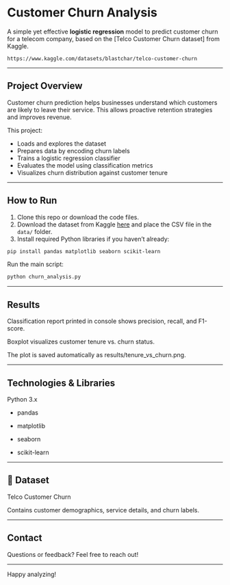 #  Customer Churn Analysis

A simple yet effective **logistic regression** model to predict customer churn for a telecom company, based on the [Telco Customer Churn dataset] from Kaggle.
```
https://www.kaggle.com/datasets/blastchar/telco-customer-churn
```

---
##  Project Overview

Customer churn prediction helps businesses understand which customers are likely to leave their service. This allows proactive retention strategies and improves revenue.

This project:
- Loads and explores the dataset  
- Prepares data by encoding churn labels  
- Trains a logistic regression classifier  
- Evaluates the model using classification metrics  
- Visualizes churn distribution against customer tenure  

---

##  How to Run

1. Clone this repo or download the code files.  
2. Download the dataset from Kaggle [here](https://www.kaggle.com/datasets/blastchar/telco-customer-churn) and place the CSV file in the `data/` folder.  
3. Install required Python libraries if you haven’t already:
```bash
pip install pandas matplotlib seaborn scikit-learn
```

Run the main script:

```bash
python churn_analysis.py
```

---

## Results
Classification report printed in console shows precision, recall, and F1-score.

Boxplot visualizes customer tenure vs. churn status.

The plot is saved automatically as results/tenure_vs_churn.png.

---

## Technologies & Libraries
Python 3.x

- pandas

- matplotlib

- seaborn

- scikit-learn

---

## 🔗 Dataset
Telco Customer Churn

Contains customer demographics, service details, and churn labels.

---

## Contact
Questions or feedback? Feel free to reach out!

---

Happy analyzing!
